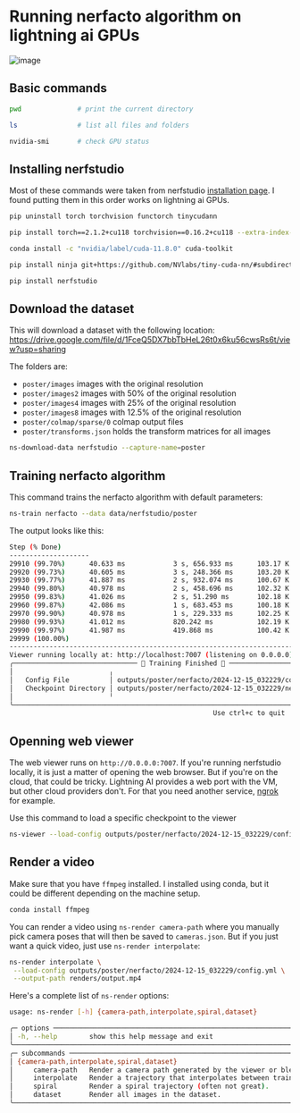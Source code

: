 # Running nerfacto algorithm on lightning ai GPUs

![image](https://github.com/user-attachments/assets/7dedf2e6-e277-4137-b871-e67dd82fd1e1)


## Basic commands

```bash
pwd              # print the current directory
```
```bash
ls               # list all files and folders
```
```bash
nvidia-smi       # check GPU status
```

## Installing nerfstudio
Most of these commands were taken from nerfstudio [installation page](https://docs.nerf.studio/quickstart/installation.html). I found putting them in this order works on lightning ai GPUs.


```bash
pip uninstall torch torchvision functorch tinycudann
```

```bash
pip install torch==2.1.2+cu118 torchvision==0.16.2+cu118 --extra-index-url https://download.pytorch.org/whl/cu118
```

```bash
conda install -c "nvidia/label/cuda-11.8.0" cuda-toolkit 
```

```bash
pip install ninja git+https://github.com/NVlabs/tiny-cuda-nn/#subdirectory=bindings/torch
```

```bash
pip install nerfstudio
```

## Download the dataset
This will download a dataset with the following location:
https://drive.google.com/file/d/1FceQ5DX7bbTbHeL26t0x6ku56cwsRs6t/view?usp=sharing

The folders are:

* `poster/images` images with the original resolution
* `poster/images2` images with 50% of the original resolution
* `poster/images4` images with 25% of the original resolution
* `poster/images8` images with 12.5% of the original resolution
* `poster/colmap/sparse/0` colmap output files
* `poster/transforms.json` holds the transform matrices for all images


```bash
ns-download-data nerfstudio --capture-name=poster
```

## Training nerfacto algorithm
This command trains the nerfacto algorithm with default parameters:
```bash
ns-train nerfacto --data data/nerfstudio/poster  
```

The output looks like this:
```bash
Step (% Done)                                                                                        
--------------------                                                                                 
29910 (99.70%)      40.633 ms            3 s, 656.933 ms      103.17 K                               
29920 (99.73%)      40.605 ms            3 s, 248.366 ms      103.20 K                               
29930 (99.77%)      41.887 ms            2 s, 932.074 ms      100.67 K                               
29940 (99.80%)      40.978 ms            2 s, 458.696 ms      102.32 K                               
29950 (99.83%)      41.026 ms            2 s, 51.290 ms       102.18 K                               
29960 (99.87%)      42.086 ms            1 s, 683.453 ms      100.18 K                               
29970 (99.90%)      40.978 ms            1 s, 229.333 ms      102.25 K                               
29980 (99.93%)      41.012 ms            820.242 ms           102.19 K                               
29990 (99.97%)      41.987 ms            419.868 ms           100.42 K                               
29999 (100.00%)                                                                                      
---------------------------------------------------------------------------------------------------- 
Viewer running locally at: http://localhost:7007 (listening on 0.0.0.0)                              
╭─────────────────────────────── 🎉 Training Finished 🎉 ────────────────────────────────╮
│                        ╷                                                               │
│   Config File          │ outputs/poster/nerfacto/2024-12-15_032229/config.yml          │
│   Checkpoint Directory │ outputs/poster/nerfacto/2024-12-15_032229/nerfstudio_models   │
│                        ╵                                                               │
╰────────────────────────────────────────────────────────────────────────────────────────╯
                                                   Use ctrl+c to quit                                
```

## Openning web viewer
The web viewer runs on `http://0.0.0.0:7007`. If you're running nerfstudio locally, it is just a matter of opening the web browser. But if you're on the cloud, that could be tricky. Lightning AI provides a web port with the VM, but other cloud providers don't. For that you need another service, [ngrok](https://ngrok.com/) for example.

Use this command to load a specific checkpoint to the viewer
```bash
ns-viewer --load-config outputs/poster/nerfacto/2024-12-15_032229/config.yml
```

## Render a video
Make sure that you have `ffmpeg` installed. I installed using conda, but it could be different depending on the machine setup.
```bash
conda install ffmpeg
```

You can render a video using `ns-render camera-path` where you manually pick camera poses that will then be saved to `cameras.json`. But if you just want a quick video, just use `ns-render interpolate`:

```bash
ns-render interpolate \
 --load-config outputs/poster/nerfacto/2024-12-15_032229/config.yml \
 --output-path renders/output.mp4
```

Here's a complete list of `ns-render` options:
```bash
usage: ns-render [-h] {camera-path,interpolate,spiral,dataset}

╭─ options ────────────────────────────────────────────────────────────────────────────────────────╮
│ -h, --help        show this help message and exit                                                │
╰──────────────────────────────────────────────────────────────────────────────────────────────────╯
╭─ subcommands ────────────────────────────────────────────────────────────────────────────────────╮
│ {camera-path,interpolate,spiral,dataset}                                                         │
│     camera-path   Render a camera path generated by the viewer or blender add-on.                │
│     interpolate   Render a trajectory that interpolates between training or eval dataset images. │
│     spiral        Render a spiral trajectory (often not great).                                  │
│     dataset       Render all images in the dataset.                                              │
╰──────────────────────────────────────────────────────────────────────────────────────────────────╯
```
     

